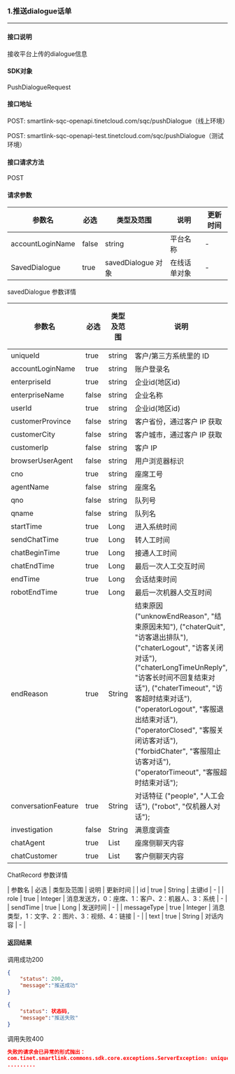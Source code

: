### 1.推送dialogue话单

---

#### 接口说明

接收平台上传的dialogue信息

#### SDK对象

PushDialogueRequest

#### 接口地址

  POST: smartlink-sqc-openapi.tinetcloud.com/sqc/pushDialogue（线上环境）

  POST: smartlink-sqc-openapi-test.tinetcloud.com/sqc/pushDialogue（测试环境）

#### 接口请求方法

POST

#### 请求参数

| 参数名               | 必选  | 类型及范围           | 说明                                             | 更新时间 |
| ------------------- | ----- | ------------        | ------------------------------------------------ | -------- |
| accountLoginName    | false | string              | 平台名称                                        | -        |
| SavedDialogue       | true  | savedDialogue 对象    | 在线话单对象                                      | -        |

savedDialogue 参数详情

| 参数名              | 必选  | 类型及范围   | 说明                                             | 更新时间 |
| ------------------- | ----- | ------------ | ------------------------------------------------ | -------- |
| uniqueId            | true  | string        | 客户/第三方系统里的 ID | -        |
| accountLoginName    | true  | string       | 账户登录名 |                                       -        |
| enterpriseId        | true  | string       | 企业id(地区id)                                   | -        |
| enterpriseName      | false | string       | 企业名称                                 | -        |
| userId              | true  | string       | 企业id(地区id)                                 | -        |
| customerProvince    | false | string       | 客户省份，通过客户 IP 获取                                       | -        |
| customerCity        | false | string       | 客户城市，通过客户 IP 获取| -        |
| customerIp          | false | string       | 客户 IP                   | -        |
| browserUserAgent    | false | string       | 用户浏览器标识                      | -        |
| cno                 | true  | string       | 座席工号                     | -        |
| agentName           | false | string       | 座席名                                  | -        |
| qno                 | false | string       | 队列号                         | -        |
| qname               | false | string       | 队列名         | -        |
| startTime           | true  | Long         | 进入系统时间           | -        |
| sendChatTime        | true  | Long         | 转人工时间           | -        |
| chatBeginTime       | true  | Long         | 接通人工时间           | -        |
| chatEndTime         | true  | Long         | 最后一次人工交互时间           | -        |
| endTime             | true  | Long         | 会话结束时间         | -        |
| robotEndTime        | true  | Long         | 最后一次机器人交互时间         | -        |
| endReason           | true  | String       | 结束原因 ("unknowEndReason", "结束原因未知"), ("chaterQuit", "访客退出排队"), ("chaterLogout", "访客关闭对话"), ("chaterLongTimeUnReply", "访客长时间不回复结束对话"), ("chaterTimeout", "访客超时结束对话"), ("operatorLogout", "客服退出结束对话"), ("operatorClosed", "客服关闭访客对话"), ("forbidChater", "客服阻止访客对话"), ("operatorTimeout", "客服超时结束对话");       | -        |
| conversationFeature | true  | String       | 对话特征 ("people", "人工会话"), ("robot", "仅机器人对话");       | -        |
| investigation       | false | String       | 满意度调查        | -        |
| chatAgent           | true  | List<ChatRecord>| 座席侧聊天内容        | -        |
| chatCustomer        | true  | List<ChatRecord> | 客户侧聊天内容        | -        |

ChatRecord 参数详情

| 参数名       | 必选  | 类型及范围    | 说明                                             | 更新时间 |
| id           | true | String       | 主键id        | -        |
| role         | true | Integer      | 消息发送方，0：座席、1：客户、2：机器人、3：系统         | -        |
| sendTime     | true | Long         | 发送时间        | -        |
| messageType  | true  | Integer     | 消息类型，1：文字、2：图片、3：视频、4：链接       | -        |
| text         | true  | String      | 对话内容        | -        |



#### 返回结果

调用成功200

```json
{
    "status": 200,
    "message":"推送成功"
}

{
    "status": 状态码,
    "message":"推送失败"
}
```

调用失败400

```json
失败的请求会已异常的形式抛出：
com.tinet.smartlink.commons.sdk.core.exceptions.ServerException: uniqueId不符合格式要求
.........
```
